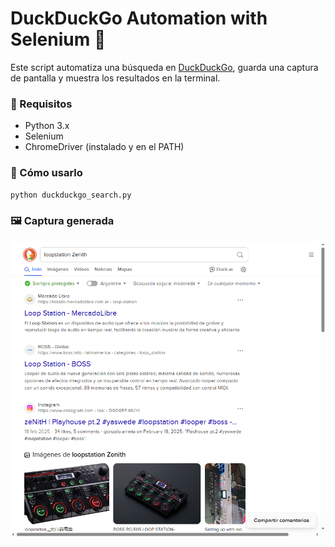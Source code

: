 # DuckDuckGo Automation with Selenium 🐍

Este script automatiza una búsqueda en [DuckDuckGo](https://duckduckgo.com), guarda una captura de pantalla y muestra los resultados en la terminal.

### 🔧 Requisitos

- Python 3.x
- Selenium
- ChromeDriver (instalado y en el PATH)

### 🏁 Cómo usarlo

```bash
python duckduckgo_search.py
```
### 🖼 Captura generada

![Resultados DuckDuckGo](duckduckgo_result.png)
